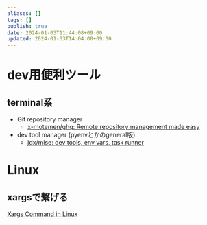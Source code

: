 ```yaml
---
aliases: []
tags: []
publish: true
date: 2024-01-03T11:44:08+09:00
updated: 2024-01-03T14:04:00+09:00
---
```


# dev用便利ツール

## terminal系
- Git repository manager
	- [x\-motemen/ghq: Remote repository management made easy](https://github.com/x-motemen/ghq)
- dev tool manager (pyenvとかのgeneral版)
	- [jdx/mise: dev tools, env vars, task runner](https://github.com/jdx/mise)



# Linux

## xargsで繋げる

[Xargs Command in Linux](https://vegastack.com/tutorials/xargs-command-in-linux/)

